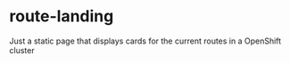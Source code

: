 # route-landing

Just a static page that displays cards for the current routes in a OpenShift cluster
